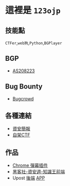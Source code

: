 # 這裡是 `123ojp`
## 技能點
`CTFer`,`web狗`,`Python`,`BGPlayer`

## BGP
- [AS208223](https://bgp.he.net/AS208223#_graph6)

## Bug Bounty
- [Bugcrowd](https://bugcrowd.com/123ojp)

## 各種連結
- [資安簡報](https://slides.foxo.tw/)
- [自架CTF](https://ctf.foxo.tw/challenges)

## 作品
- [Chrome 彈幕插件](https://chrome.google.com/webstore/detail/%E5%BD%88%E5%B9%95/nkppbninkacnenkkdmogmokdpekgjkpo/)
- [黑客社-資安週-知識王前端](https://king.foxo.tw/)
- Upost [後端](https://github.com/123ojp/Upost-Backend) [APP](https://github.com/123ojp/Upost-AndroidApp)
